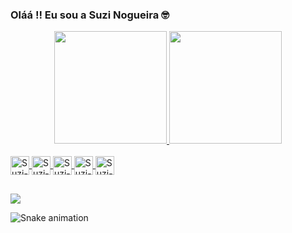 ### Oláá !! Eu sou a Suzi Nogueira 🤓

<div align="center">
  <a href="https://github.com/suzinogueira">
  <img height="180em" src="https://github-readme-stats.vercel.app/api?username=suzinogueira&show_icons=true&theme=radical&include_all_commits=true&count_private=true"/>
  <img height="180em" src="https://github-readme-stats.vercel.app/api/top-langs/?username=suzinogueira&layout=compact&langs_count=7&theme=radical"/>
</div>

<div style="display: inline_block"><br>
  <img align="center" alt="Suzi-HTML" height="30" src="https://user-images.githubusercontent.com/12518149/137835898-e75e65d1-c365-4411-8896-77407a11de10.png">
  <img align="center" alt="Suzi-CSS" height="30" src="https://user-images.githubusercontent.com/12518149/137836223-5ebb382c-16d4-4278-b373-62b380980241.png">
  <img align="center" alt="Suzi-Node" height="30" src="https://user-images.githubusercontent.com/12518149/137836383-3582e2ad-74a7-4373-81e7-efbdf3f39fac.png">
  <img align="center" alt="Suzi-React" height="30" src="https://user-images.githubusercontent.com/12518149/137836478-cec47a06-7f0c-40f6-9022-e3894fc4cbfd.png">
  <img align="center" alt="Suzi-Mongo" height="30" src="https://user-images.githubusercontent.com/12518149/137836547-7bf23e2a-cb70-4833-9e57-e4c5f59fff37.png">
  
</div>
  
  ##
  
 <div>
  
  <a href="https://www.linkedin.com/in/suziandressa" target="_blank"><img src="https://img.shields.io/badge/-LinkedIn-%230077B5?style=for-the-badge&logo=linkedin&logoColor=white" target="_blank"></a> 
 
   
   ![Snake animation](https://github.com/suzinogueira/suzinogueira/blob/output/github-contribution-grid-snake.svg)

 
 </div>
 
 
